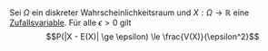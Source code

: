 Sei $\Omega$ ein diskreter Wahrscheinlichkeitsraum und $X: \Omega\to\mathbb R$ eine [Zufallsvariable](Zufallsvariablen.md). Für alle $\epsilon > 0$ gilt
$$P(|X - E(X)| \ge \epsilon) \le \frac{V(X)}{\epsilon^2}$$

